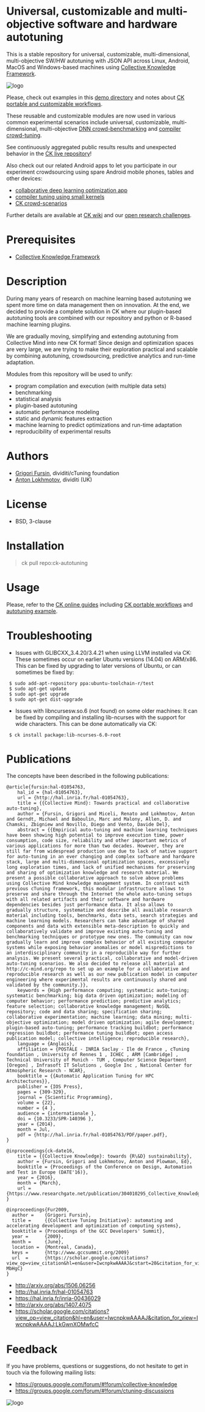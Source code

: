 Universal, customizable and multi-objective software and hardware autotuning
============================================================================

This is a stable repository for universal, customizable, 
multi-dimensional, multi-objective SW/HW autotuning 
with JSON API across Linux, Android, MacOS and Windows-based machines
using [Collective Knowledge Framework](https://github.com/ctuning/ck).

![logo](https://github.com/ctuning/ck-guide-images/blob/master/image-pipelines2.png)

Please, check out examples in this [demo directory](https://github.com/ctuning/ck-autotuning/tree/master/demo)
and notes about [CK portable and customizable workflows](https://github.com/ctuning/ck/wiki/Portable-workflows).

These reusable and customizable modules are now used in various common 
experimental scenarios include universal,
customizable, multi-dimensional, multi-objective 
[DNN crowd-benchmarking](http://cKnowledge.org/ai) 
and [compiler crowd-tuning](http://github.com/ctuning/ck-autotuning).

See continuously aggregated public results results and
unexpected behavior in the [CK live repository](http://cKnowledge.org/repo)!

Also check out our related Android apps to let you participate in our experiment crowdsourcing using
spare Android mobile phones, tables and other devices:
* [collaborative deep learning optimization app](https://play.google.com/store/apps/details?id=openscience.crowdsource.video.experiments&hl=en)
* [compiler tuning using small kernels](https://play.google.com/store/apps/details?id=openscience.crowdsource.experiments)
* [CK crowd-scenarios](https://github.com/ctuning/ck-crowd-scenarios)

Further details are available at [CK wiki](https://github.com/ctuning/ck/wiki)
and our [open research challenges](https://github.com/ctuning/ck/wiki/Enabling-open-science).

Prerequisites
=============
* [Collective Knowledge Framework](http://github.com/ctuning/ck)

Description
===========
During many years of research on machine learning based autotuning 
we spent more time on data management then on innovation. At the end,
we decided to provide a complete solution in CK where our plugin-based 
autotuning tools are combined with our repository and python or
R-based machine learning plugins.

We are gradually moving, simplifying and extending autotuning
from Collective Mind into new CK format! Since design and optimization
spaces are very large, we are trying to make their exploration practical 
and scalable by combining autotuning, crowdsourcing, predictive 
analytics and run-time adaptation.

Modules from this repository will be used to unify:
* program compilation and execution (with multiple data sets)
* benchmarking
* statistical analysis
* plugin-based autotuning
* automatic performance modeling
* static and dynamic features extraction
* machine learning to predict optimizations and run-time adaptation
* reproducibility of experimental results

Authors
=======

* [Grigori Fursin](http://fursin.net/research.html), dividiti/cTuning foundation
* [Anton Lokhmotov](https://www.hipeac.net/~anton), dividiti (UK)

License
=======
* BSD, 3-clause

Installation
============

> ck pull repo:ck-autotuning

Usage
=====

Please, refer to the [CK online guides](https://github.com/ctuning/ck/wiki)
including [CK portable workflows](https://github.com/ctuning/ck/wiki/Portable-workflows)
and [autotuning example](https://github.com/ctuning/ck/wiki/Autotuning).

Troubleshooting
===============
* Issues with GLIBCXX_3.4.20/3.4.21 when using LLVM installed via CK: These sometimes occur on earlier Ubuntu versions (14.04) 
  on ARM/x86. This can be fixed by upgrading to later versions of Ubuntu, or can sometimes be fixed by:

```
 $ sudo add-apt-repository ppa:ubuntu-toolchain-r/test
 $ sudo apt-get update
 $ sudo apt-get upgrade
 $ sudo apt-get dist-upgrade
```

* Issues with libncursesw.so.6 (not found) on some older machines: It can be fixed 
  by compiling and installing lib-ncurses with the support for wide characters. This can be done automatically via CK:

```
 $ ck install package:lib-ncurses-6.0-root
```

Publications
============

The concepts have been described in the following publications:

```
@article{fursin:hal-01054763,
    hal_id = {hal-01054763},
    url = {http://hal.inria.fr/hal-01054763},
    title = {{Collective Mind}: Towards practical and collaborative auto-tuning},
    author = {Fursin, Grigori and Miceli, Renato and Lokhmotov, Anton and Gerndt, Michael and Baboulin, Marc and Malony, Allen, D. and Chamski, Zbigniew and Novillo, Diego and Vento, Davide Del},
    abstract = {{Empirical auto-tuning and machine learning techniques have been showing high potential to improve execution time, power consumption, code size, reliability and other important metrics of various applications for more than two decades. However, they are still far from widespread production use due to lack of native support for auto-tuning in an ever changing and complex software and hardware stack, large and multi-dimensional optimization spaces, excessively long exploration times, and lack of unified mechanisms for preserving and sharing of optimization knowledge and research material. We present a possible collaborative approach to solve above problems using Collective Mind knowledge management system. In contrast with previous cTuning framework, this modular infrastructure allows to preserve and share through the Internet the whole auto-tuning setups with all related artifacts and their software and hardware dependencies besides just performance data. It also allows to gradually structure, systematize and describe all available research material including tools, benchmarks, data sets, search strategies and machine learning models. Researchers can take advantage of shared components and data with extensible meta-description to quickly and collaboratively validate and improve existing auto-tuning and benchmarking techniques or prototype new ones. The community can now gradually learn and improve complex behavior of all existing computer systems while exposing behavior anomalies or model mispredictions to an interdisciplinary community in a reproducible way for further analysis. We present several practical, collaborative and model-driven auto-tuning scenarios. We also decided to release all material at http://c-mind.org/repo to set up an example for a collaborative and reproducible research as well as our new publication model in computer engineering where experimental results are continuously shared and validated by the community.}},
    keywords = {High performance computing; systematic auto-tuning; systematic benchmarking; big data driven optimization; modeling of computer behavior; performance prediction; predictive analytics; feature selection; collaborative knowledge management; NoSQL repository; code and data sharing; specification sharing; collaborative experimentation; machine learning; data mining; multi-objective optimization; model driven optimization; agile development; plugin-based auto-tuning; performance tracking buildbot; performance regression buildbot; performance tuning buildbot; open access publication model; collective intelligence; reproducible research},
    language = {Anglais},
    affiliation = {POSTALE - INRIA Saclay - Ile de France , cTuning foundation , University of Rennes 1 , ICHEC , ARM [Cambridge] , Technical University of Munich - TUM , Computer Science Department [Oregon] , Infrasoft IT Solutions , Google Inc , National Center for Atmospheric Research - NCAR},
    booktitle = {{Automatic Application Tuning for HPC Architectures}},
    publisher = {IOS Press},
    pages = {309-329},
    journal = {Scientific Programming},
    volume = {22},
    number = {4 },
    audience = {internationale },
    doi = {10.3233/SPR-140396 },
    year = {2014},
    month = Jul,
    pdf = {http://hal.inria.fr/hal-01054763/PDF/paper.pdf},
}

@inproceedings{ck-date16,
    title = {{Collective Knowledge}: towards {R\&D} sustainability},
    author = {Fursin, Grigori and Lokhmotov, Anton and Plowman, Ed},
    booktitle = {Proceedings of the Conference on Design, Automation and Test in Europe (DATE'16)},
    year = {2016},
    month = {March},
    url = {https://www.researchgate.net/publication/304010295_Collective_Knowledge_Towards_RD_Sustainability}
}

@inproceedings{Fur2009,
  author =    {Grigori Fursin},
  title =     {{Collective Tuning Initiative}: automating and accelerating development and optimization of computing systems},
  booktitle = {Proceedings of the GCC Developers' Summit},
  year =      {2009},
  month =     {June},
  location =  {Montreal, Canada},
  keys =      {http://www.gccsummit.org/2009}
  url  =      {https://scholar.google.com/citations?view_op=view_citation&hl=en&user=IwcnpkwAAAAJ&cstart=20&citation_for_view=IwcnpkwAAAAJ:8k81kl-MbHgC}
}
```

* http://arxiv.org/abs/1506.06256
* http://hal.inria.fr/hal-01054763
* https://hal.inria.fr/inria-00436029
* http://arxiv.org/abs/1407.4075
* https://scholar.google.com/citations?view_op=view_citation&hl=en&user=IwcnpkwAAAAJ&citation_for_view=IwcnpkwAAAAJ:LkGwnXOMwfcC

Feedback
========

If you have problems, questions or suggestions, do not hesitate to get in touch
via the following mailing lists:
* https://groups.google.com/forum/#!forum/collective-knowledge
* https://groups.google.com/forum/#!forum/ctuning-discussions

![logo](https://github.com/ctuning/ck-guide-images/blob/master/logo-validated-by-the-community-simple.png)
